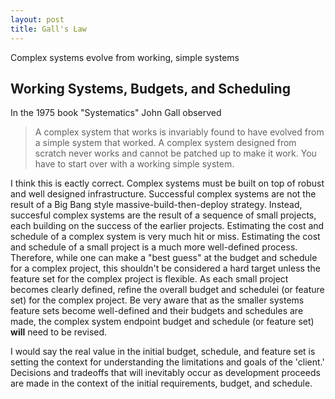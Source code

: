 ```yaml
---
layout: post
title: Gall's Law
---
```


<div class="message">
Complex systems evolve from working, simple systems
</div>

## Working Systems, Budgets, and Scheduling

In the 1975 book "Systematics" John Gall observed

>A complex system that works is invariably found to have evolved from a simple system
>that worked. A complex system designed from scratch never works and cannot be patched
>up to make it work. You have to start over with a working simple system.

I think this is eactly correct. Complex systems
must be built on top of robust and well designed
infrastructure. Successful complex systems are not the result
of a Big Bang style massive-build-then-deploy strategy. Instead, succesful
complex systems are the result of a sequence of small projects, each building
on the success of the earlier projects. Estimating the cost and schedule of a
complex system is very much hit or miss. Estimating the cost and schedule of a
small project is a much more well-defined process. Therefore, while one can make
a "best guess" at the budget and schedule for a complex project, this shouldn't be
considered a hard target unless the feature set for the complex project is flexible.
As each small project becomes clearly defined, refine the 
overall budget and schedulei (or feature set) for the complex project. Be very aware that as the
smaller systems feature sets become well-defined and their budgets and schedules are made, the complex
system endpoint budget and schedule (or feature set) **will** need to be revised.

I would say the real value in the initial budget, schedule, and feature set is setting the context
for understanding the limitations and goals of the 'client.' Decisions and tradeoffs that will
inevitably occur as development proceeds are made in the context of the initial requirements, budget,
and schedule.
